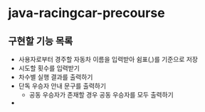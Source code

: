 # java-racingcar-precourse

## 구현할 기능 목록
* 사용자로부터 경주할 자동차 이름을 입력받아 쉼표(,)를 기준으로 저장
* 시도할 횟수를 입력받기
* 차수별 실행 결과를 출력하기
* 단독 우승자 안내 문구를 출력하기
  * 공동 우승자가 존재할 경우 공동 우승자를 모두 출력하기
* 